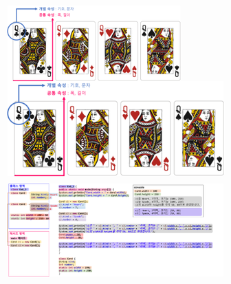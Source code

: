 <img src = "assets/built/postsImages/TheCornerstoneOfJava/2021-06-14-6cornerstoneJava8/img.png" width="80%" align="left"><br/>
![img.png](img.png)

![img_1.png](img_1.png)